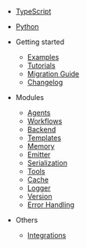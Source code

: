 - [TypeScript](/typescript/)
- [Python](/python/)

- Getting started

  - [Examples](examples.md)
  - [Tutorials](tutorials.md)
  - [Migration Guide](migration_guide.md)
  - [Changelog](CHANGELOG.md)

- Modules

  - [Agents](agents.md)
  - [Workflows](workflows.md)
  - [Backend](backend.md)
  - [Templates](templates.md)
  - [Memory](memory.md)
  - [Emitter](emitter.md)
  - [Serialization](serialization.md)
  - [Tools](tools.md)
  - [Cache](cache.md)
  - [Logger](logger.md)
  - [Version](version.md)
  - [Error Handling](errors.md)

- Others

  - [Integrations](integrations.md)
